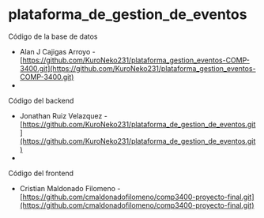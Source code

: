 # plataforma_de_gestion_de_eventos
Código de la base de datos
- Alan J Cajigas Arroyo - [https://github.com/KuroNeko231/plataforma_gestion_eventos-COMP-3400.git](https://github.com/KuroNeko231/plataforma_gestion_eventos-COMP-3400.git)
- 
Código del backend
- Jonathan Ruiz Velazquez - [https://github.com/KuroNeko231/plataforma_de_gestion_de_eventos.git](https://github.com/KuroNeko231/plataforma_de_gestion_de_eventos.git)
- 
Código del frontend
- Cristian Maldonado Filomeno - [https://github.com/cmaldonadofilomeno/comp3400-proyecto-final.git](https://github.com/cmaldonadofilomeno/comp3400-proyecto-final.git)
